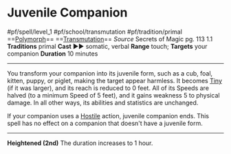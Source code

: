 # Juvenile Companion
#pf/spell/level_1 #pf/school/transmutation #pf/tradition/primal
==[Polymorph](../../../Traits/Polymorph.md)== ==[Transmutation](../../../Traits/Transmutation.md)==
*Source* Secrets of Magic pg. 113 1.1
**Traditions** primal
**Cast** ►► somatic, verbal
**Range** touch; **Targets** your companion
**Duration** 10 minutes

---
You transform your companion into its juvenile form, such as a cub, foal, kitten, puppy, or piglet, making the target appear harmless. It becomes [Tiny](Tiny) (if it was larger), and its reach is reduced to 0 feet. All of its Speeds are halved (to a minimum Speed of 5 feet), and it gains weakness 5 to physical damage. In all other ways, its abilities and statistics are unchanged.

If your companion uses a [Hostile](../../../Conditions/Hostile.md) action, juvenile companion ends. This spell has no effect on a companion that doesn't have a juvenile form.
<hr>

**Heightened (2nd)** The duration increases to 1 hour.